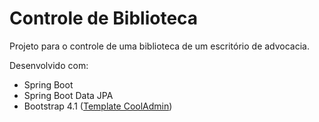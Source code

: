 ﻿# Controle de Biblioteca

Projeto para o controle de uma biblioteca de um escritório de advocacia.

Desenvolvido com:
<ul>
<li>Spring Boot </li>
<li>Spring Boot Data JPA</li>
<li>Bootstrap 4.1 (<a href="https://github.com/puikinsh/CoolAdmin">Template CoolAdmin</a>)</li>
</ul>




